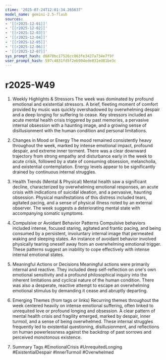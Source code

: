 ```yaml
---
ctime: '2025-07-24T12:01:34.265637'
model_name: gemini-2.5-flash
sources:
- '[[r2025-12-01]]'
- '[[r2025-12-02]]'
- '[[r2025-12-03]]'
- '[[r2025-12-04]]'
- '[[r2025-12-05]]'
- '[[r2025-12-06]]'
- '[[r2025-12-07]]'
sys_prompt_hash: d6870bc17526cc863fe3427a734e7f9f
user_prompt_hash: 597c4831fd5f2eb904ede831ed81be3c
---
```

# r2025-W49

1. Weekly Highlights & Stressors
The week was dominated by profound emotional and existential stressors. A brief, fleeting moment of comfort provided by music was quickly overshadowed by overwhelming despair and a deep longing for suffering to cease. Key stressors included an acute mental health crisis triggered by past memories, a pervasive internal obsession with a haunting image, and a growing sense of disillusionment with the human condition and personal limitations.

2. Changes in Mood or Energy
The mood remained consistently heavy throughout the week, marked by intense emotional impact, profound despair, and extreme inner torment. There was a clear downward trajectory from strong empathy and disturbance early in the week to acute crisis, followed by a state of consuming obsession, melancholia, and existential contemplation. Energy levels appear to be significantly drained by continuous internal struggles.

3. Health Trends (Mental & Physical)
Mental health saw a significant decline, characterized by overwhelming emotional responses, an acute crisis with indications of suicidal ideation, and a pervasive, haunting obsession. Physical manifestations of this distress included tears, agitated pacing, and a sense of physical illness noted by an external observer. The week suggests a deteriorating mental state with accompanying somatic symptoms.

4. Compulsive or Avoidant Behavior Patterns
Compulsive behaviors included intense, focused staring, agitated and frantic pacing, and being consumed by a persistent, involuntary internal image that permeated waking and sleeping states. An instance of avoidant behavior involved physically tearing oneself away from an overwhelming emotional trigger. These patterns suggest an inability to cope effectively with intense internal emotional states.

5. Meaningful Actions or Decisions
Meaningful actions were primarily internal and reactive. They included deep self-reflection on one's own emotional sensitivity and a profound philosophical inquiry into the inherent limitations and cyclical nature of the human condition. There was also a desperate, reactive attempt to escape an overwhelming emotional stimulus by demanding it cease and abruptly departing.

6. Emerging Themes (from tags or links)
Recurring themes throughout the week centered heavily on intense emotional suffering, often linked to unrequited love or profound longing and obsession. A clear pattern of mental health crisis and fragility emerged, marked by despair, inner turmoil, and a sense of being overwhelmed. These internal struggles frequently led to existential questioning, disillusionment, and reflections on human powerlessness against the backdrop of past sorrows and perceived monotonous existence.

7. Summary Tags
#EmotionalCrisis #UnrequitedLonging #ExistentialDespair #InnerTurmoil #Overwhelmed